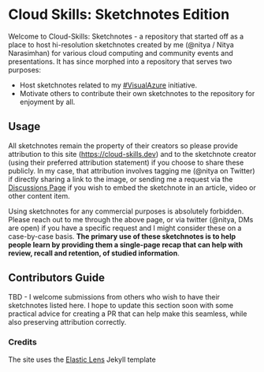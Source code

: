 # Cloud Skills: Sketchnotes Edition


Welcome to Cloud-Skills: Sketchnotes - a repository that started off as a place to host hi-resolution sketchnotes created by me (@nitya / Nitya Narasimhan) for various cloud computing and community events and presentations. It has since morphed into a repository that serves two purposes:
 * Host sketchnotes related to my [#VisualAzure](https://azure.cloud-skills.dev) initiative.
 * Motivate others to contribute their own sketchnotes to the repository for enjoyment by all.

## Usage

All sketchnotes remain the property of their creators so please provide attribution to this site (https://cloud-skills.dev) and to the sketchnote creator (using their preferred attribution statement) if you choose to share these publicly. In my case, that attribution involves tagging me (@nitya on Twitter) if directly sharing a link to the image, or sending me a request via the [Discussions Page](https://github.com/SketchTheDocs/cloud-skills/discussions) if you wish to embed the sketchnote in an article, video or other content item.

Using sketchnotes for any commercial purposes is absolutely forbidden. Please reach out to me through the above page, or via twitter (@nitya, DMs are open) if you have a specific request and I might consider these on a case-by-case basis. **The primary use of these sketchnotes is to help people learn by providing them a single-page recap that can help with review, recall and retention, of studied information**.

## Contributors Guide

TBD - I welcome submissions from others who wish to have their sketchnotes listed here. I hope to update this section soon with some practical advice for creating a PR that can help make this seamless, while also preserving attribution correctly.

### Credits
The site uses the [Elastic Lens](https://github.com/ElasticDesigns/jekyll-lens) Jekyll template

